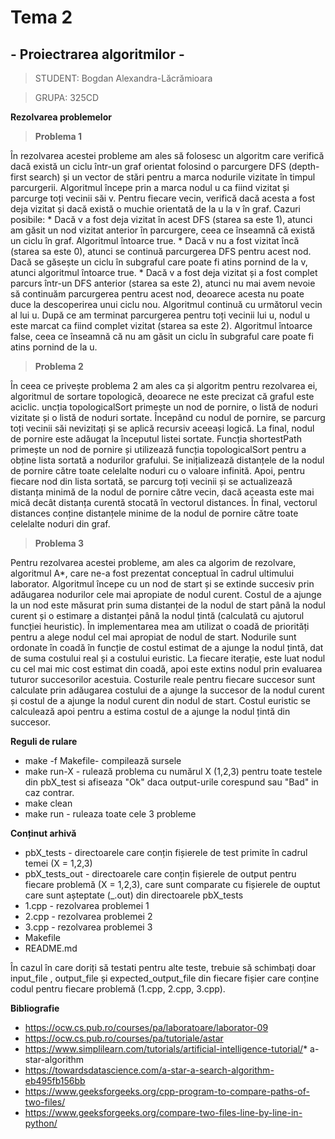 # Tema 2 
## - Proiectrarea algoritmilor -

   > STUDENT: Bogdan Alexandra-Lăcrămioara

   > GRUPA: 325CD

**Rezolvarea problemelor**

   > **Problema 1**
   
 În rezolvarea acestei probleme am ales să folosesc un algoritm care verifică dacă există un ciclu într-un graf orientat folosind o parcurgere DFS (depth-first search) și un vector de stări pentru a marca nodurile vizitate în timpul parcurgerii. 
 Algoritmul începe prin a marca nodul u ca fiind vizitat și parcurge toți vecinii săi v. Pentru fiecare vecin, verifică dacă acesta a fost deja vizitat și dacă există o muchie orientată de la u la v în graf.
 Cazuri posibile:
        * Dacă v a fost deja vizitat în acest DFS (starea sa este 1), atunci am găsit un nod vizitat anterior în parcurgere, ceea ce înseamnă că există un ciclu în graf. Algoritmul întoarce true.
        * Dacă v nu a fost vizitat încă (starea sa este 0), atunci se continuă parcurgerea DFS pentru acest nod. Dacă se găsește un ciclu în subgraful care poate fi atins pornind de la v, atunci algoritmul întoarce true.
        * Dacă v a fost deja vizitat și a fost complet parcurs într-un DFS anterior (starea sa este 2), atunci nu mai avem nevoie să continuăm parcurgerea pentru acest nod, deoarece acesta nu poate duce la descoperirea unui ciclu nou. Algoritmul continuă cu următorul vecin al lui u.
După ce am terminat parcurgerea pentru toți vecinii lui u, nodul u este marcat ca fiind complet vizitat (starea sa este 2). Algoritmul întoarce false, ceea ce înseamnă că nu am găsit un ciclu în subgraful care poate fi atins pornind de la u.

   > **Problema 2**
   
   În ceea ce privește problema 2 am ales ca și algoritm pentru rezolvarea ei, algoritmul de sortare topologică, deoarece ne este precizat că graful este aciclic.
   uncția topologicalSort primește un nod de pornire, o listă de noduri vizitate și o listă de noduri sortate. Începând cu nodul de pornire, se parcurg toți vecinii săi nevizitați și se aplică recursiv aceeași logică. La final, nodul de pornire este adăugat la începutul listei sortate. Funcția shortestPath primește un nod de pornire și utilizează funcția topologicalSort pentru a obține lista sortată a nodurilor grafului. Se inițializează distanțele de la nodul de pornire către toate celelalte noduri cu o valoare infinită. Apoi, pentru fiecare nod din lista sortată, se parcurg toți vecinii și se actualizează distanța minimă de la nodul de pornire către vecin, dacă aceasta este mai mică decât distanța curentă stocată în vectorul distances. În final, vectorul distances conține distanțele minime de la nodul de pornire către toate celelalte noduri din graf.
   
   > **Problema 3**
   
   Pentru rezolvarea acestei probleme, am ales ca algorim de rezolvare, algoritmul A*, care ne-a fost prezentat conceptual în cadrul ultimului laborator.
   Algoritmul începe cu un nod de start și se extinde succesiv prin adăugarea nodurilor cele mai apropiate de nodul curent. Costul de a ajunge la un nod este măsurat prin suma distanței de la nodul de start până la nodul curent și o estimare a distanței până la nodul țintă (calculată cu ajutorul funcției heuristic).
    În implementarea mea am utilizat o coadă de priorități pentru a alege nodul cel mai apropiat de nodul de start. Nodurile sunt ordonate în coadă în funcție de costul estimat de a ajunge la nodul țintă, dat de suma costului real și a costului euristic. La fiecare iterație, este luat nodul cu cel mai mic cost estimat din coadă, apoi este extins nodul prin evaluarea tuturor succesorilor acestuia. Costurile reale pentru fiecare succesor sunt calculate prin adăugarea costului de a ajunge la succesor de la nodul curent și costul de a ajunge la nodul curent din nodul de start. Costul euristic se calculează apoi pentru a estima costul de a ajunge la nodul țintă din succesor.
   

**Reguli de rulare**
* make -f Makefile- compilează sursele
* make run-X - rulează problema cu numărul X (1,2,3) pentru toate testele din pbX_test si afiseaza "Ok" daca output-urile corespund sau "Bad" in caz contrar.
* make clean
* make run - ruleaza toate cele 3 probleme 

**Conținut arhivă**

* pbX_tests - directoarele care conțin fișierele de test primite în cadrul temei (X = 1,2,3)
* pbX_tests_out - directoarele care conțin fișierele de output pentru fiecare problemă (X = 1,2,3), care sunt comparate cu fișierele de ouptut care sunt așteptate (_.out) din directoarele pbX_tests
* 1.cpp - rezolvarea problemei 1
* 2.cpp - rezolvarea problemei 2
* 3.cpp - rezolvarea problemei 3
* Makefile
* README.md

În cazul în care doriți să testati pentru alte teste, trebuie să schimbați doar input_file , output_file și expected_output_file din fiecare fișier care conține codul pentru fiecare problemă (1.cpp, 2.cpp, 3.cpp).

**Bibliografie**
* https://ocw.cs.pub.ro/courses/pa/laboratoare/laborator-09
* https://ocw.cs.pub.ro/courses/pa/tutoriale/astar
* https://www.simplilearn.com/tutorials/artificial-intelligence-tutorial/* a-star-algorithm
* https://towardsdatascience.com/a-star-a-search-algorithm-eb495fb156bb
* https://www.geeksforgeeks.org/cpp-program-to-compare-paths-of-two-files/
* https://www.geeksforgeeks.org/compare-two-files-line-by-line-in-python/


